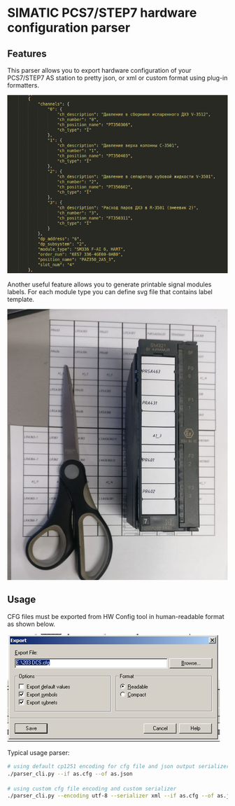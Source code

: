 # SIMATIC PCS7/STEP7 hardware configuration parser

## Features
This parser allows you to export hardware configuration of your PCS7/STEP7 AS station to pretty json, or xml or custom format using 
plug-in formatters. 

![Example of output json file](/images/json_example.png)

Another useful feature allows you to generate printable signal modules labels. For each module type you can define
svg file that contains label template.

![Example of printable labels](/images/labels_example.jpg)

## Usage

CFG files must be exported from HW Config tool in human-readable format as shown below. 

![AS station export dialog](/images/export_dialog.png)

Typical usage parser:
```sh
# using default cp1251 encoding for cfg file and json output serializer
./parser_cli.py --if as.cfg --of as.json

# using custom cfg file encoding and custom serializer
./parser_cli.py --encoding utf-8 --serializer xml --if as.cfg --of as.json 
```
